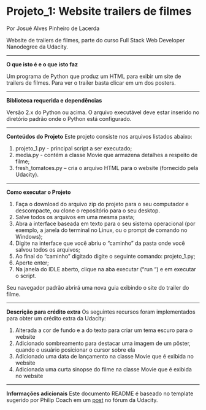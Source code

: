 ﻿# Projeto_1: Website trailers de filmes

Por Josué Alves Pinheiro de Lacerda

Website de trailers de filmes, parte do curso Full Stack Web Developer Nanodegree da Udacity.
___
**O que isto é e o que isto faz**

Um programa de Python que produz um HTML para exibir um site de trailers de filmes. Para ver o trailer basta clicar em um dos posters.
___
**Biblioteca requerida e dependências**

Versão 2.x do Python ou acima. O arquivo executável deve estar inserido no diretório padrão onde o Python está configurado.
___
**Conteúdos do Projeto**
Este projeto consiste nos arquivos listados abaixo:

1. projeto_1.py - principal script a ser executado;
2. media.py - contém a classe Movie que armazena detalhes a respeito de filme;
3. fresh_tomatoes.py – cria o arquivo HTML para o website (fornecido pela Udacity).
___
**Como executar o Projeto**
1. Faça o download do arquivo zip do projeto para o seu computador e descompacte, ou clone o repositório para o seu desktop.
2. Salve todos os arquivos em uma mesma pasta;
3. Abra a interface baseada em texto para o seu sistema operacional (por exemplo, a janela do terminal no Linux, ou o prompt de comando no Windows);
4. Digite  na interface que você abriu o “caminho” da pasta onde você salvou todos os arquivos;
5. Ao final do “caminho” digitado digite o seguinte comando: projeto_1.py;
6. Aperte enter;
7. Na janela do IDLE aberto, clique na aba executar (“run “) e em executar o script.

Seu navegador padrão abrirá uma nova guia exibindo o site do trailer do filme.

___
**Descrição para crédito extra**
Os seguintes recursos foram implementados para obter um crédito extra da Udacity:

1. Alterada a cor de fundo e a do texto para criar um tema escuro para o website
2. Adicionado sombreamento para destacar uma imagem de um pôster, quando o usuário posicionar o cursor sobre ela
3. Adicionado uma data de lançamento na classe Movie que é exibida no website
4. Adicionada uma curta sinopse do filme na classe Movie que é exibida no website
___
**Informações adicionais**
Este documento README é baseado no template sugerido por Philip Coach em um [post](https://discussions.udacity.com/t/readme-files-in-project-1/23524) no fórum da Udacity.


